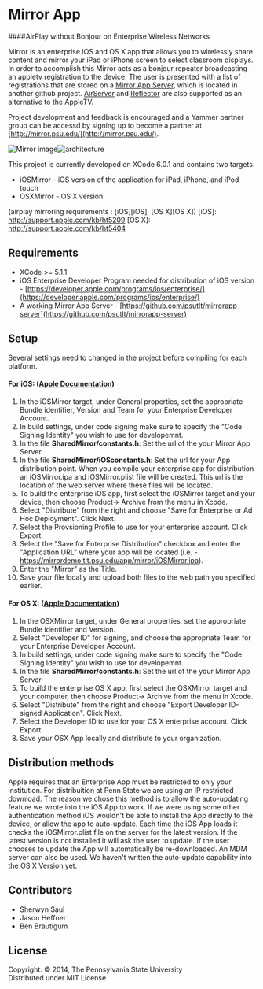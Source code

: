 Mirror App
=========

####AirPlay without Bonjour on Enterprise Wireless Networks

Mirror is an enterprise iOS and OS X app that allows you to wirelessly share content and mirror your iPad or iPhone screen to select classroom displays. In order to accomplish this Mirror acts as a bonjour repeater broadcasting an appletv registration to the device. The user is presented with a list of registrations that are stored on a [Mirror App Server](https://github.com/psutlt/mirrorapp-server), which is located in another github project. [AirServer](http://www.airserver.com/) and [Reflector](http://www.airsquirrels.com/reflector/) are also supported as an alternative to the AppleTV.

Project development and feedback is encouraged and a Yammer partner group can be accessd by signing up to become a partner at [http://mirror.psu.edu/](http://mirror.psu.edu/).  

![Mirror image](http://mirror.psu.edu/wp-content/uploads/sites/4426/2014/02/MirrorFrame-151x300.png)![architecture](https://sites.psu.edu/airplay/wp-content/uploads/sites/4426/2014/07/architecture.png)

This project is currently developed on XCode 6.0.1 and contains two targets.

* iOSMirror - iOS version of the application for iPad, iPhone, and iPod touch
* OSXMirror - OS X version

(airplay mirroring requirements : [iOS][iOS], [OS X][OS X])
[iOS]: http://support.apple.com/kb/ht5209
[OS X]: http://support.apple.com/kb/ht5404

## Requirements

 * XCode >= 5.1.1
 * iOS Enterprise Developer Program needed for distribution of iOS version - [https://developer.apple.com/programs/ios/enterprise/](https://developer.apple.com/programs/ios/enterprise/) 
 * A working Mirror App Server - [https://github.com/psutlt/mirrorapp-server](https://github.com/psutlt/mirrorapp-server)
 

## Setup

Several settings need to changed in the project before compiling for each platform.

#### For iOS: ([Apple Documentation](https://developer.apple.com/library/ios/documentation/IDEs/Conceptual/AppDistributionGuide/ConfiguringYourApp/ConfiguringYourApp.html#//apple_ref/doc/uid/TP40012582-CH28-SW1))

1. In the iOSMirror target, under General properties, set the appropriate Bundle identifier, Version and Team for your Enterprise Developer Account.
2. In build settings, under code signing make sure to specify the "Code Signing Identity" you wish to use for developemnt.
3. In the file **SharedMirror/constants.h**: Set the url of the your Mirror App Server
4. In the file **SharedMirror/iOSconstants.h**: Set the url for your App distribution point. When you compile your enterprise app for distribution an iOSMirror.ipa and iOSMirror.plist file will be created. This url is the location of the web server where these files will be located.
5. To build the enterprise iOS app, first select the iOSMirror target and your device, then choose Product-> Archive from the menu in Xcode.
6. Select "Distribute" from the right and choose "Save for Enterprise or Ad Hoc Deployment". Click Next.
7. Select the Provsioning Profile to use for your enterprise account. Click Export.
8. Select the "Save for Enterprise Distribution" checkbox and enter the "Application URL" where your app will be located (i.e. - https://mirrordemo.tlt.psu.edu/app/mirror/iOSMirror.ipa).
9. Enter the "Mirror" as the Title.
10. Save your file locally and upload both files to the web path you specified earlier.


#### For OS X: ([Apple Documentation](https://developer.apple.com/library/ios/documentation/IDEs/Conceptual/AppDistributionGuide/DistributingApplicationsOutside/DistributingApplicationsOutside.html#//apple_ref/doc/uid/TP40012582-CH12-SW2))

1. In the OSXMirror target, under General properties, set the appropriate Bundle identifier and Version.
2. Select "Developer ID" for signing, and choose the appropriate Team for your Enterprise Developer Account.
3. In build settings, under code signing make sure to specify the "Code Signing Identity" you wish to use for developemnt.
4. In the file **SharedMirror/constants.h**: Set the url of the your Mirror App Server
5. To build the enterprise OS X app, first select the OSXMirror target and your computer, then choose Product-> Archive from the menu in Xcode.
6. Select "Distribute" from the right and choose "Export Developer ID-signed Application". Click Next.
7. Select the Developer ID to use for your OS X enterprise account. Click Export.
8. Save your OSX App locally and distribute to your organization.

## Distribution methods

Apple requires that an Enterprise App must be restricted to only your institution. For distribuition at Penn State we are using an IP restricted download. The reason we chose this method is to allow the auto-updating feature we wrote into the iOS App to work. If we were using some other authentication method iOS wouldn't be able to install the App directly to the device, or allow the app to auto-update. Each time the iOS App loads it checks the iOSMirror.plist file on the server for the latest version. If the latest version is not installed it will ask the user to update. If the user chooses to update the App will automatically be re-downloaded. An MDM server can also be used. We haven't written the auto-update capability into the OS X Version yet.

## Contributors

* Sherwyn Saul 
* Jason Heffner
* Ben Brautigum 

## License

Copyright: © 2014, The Pennsylvania State University  
Distributed under MIT License
